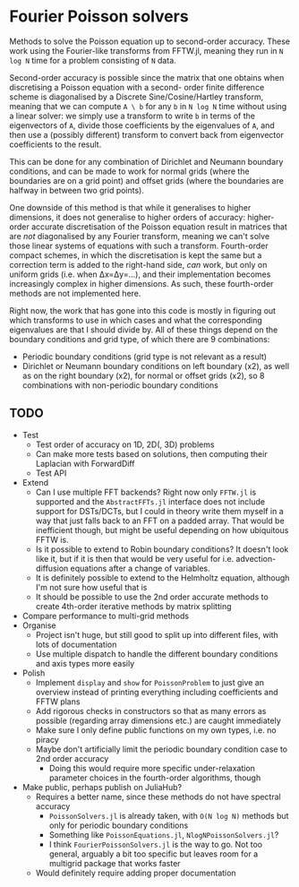 # Fourier Poisson solvers

Methods to solve the Poisson equation up to second-order accuracy. These work using the Fourier-like transforms from
FFTW.jl, meaning they run in `N log N` time for a problem consisting of `N` data.

Second-order accuracy is possible since the matrix that one obtains when discretising a Poisson equation with a second-
order finite difference scheme is diagonalised by a Discrete Sine/Cosine/Hartley transform, meaning that we can compute
`A \ b` for any `b` in `N log N` time without using a linear solver: we simply use a transform to write `b` in terms
of the eigenvectors of `A`, divide those coefficients by the eigenvalues of `A`, and then use a (possibly different)
transform to convert back from eigenvector coefficients to the result.

This can be done for any combination of Dirichlet and Neumann boundary conditions, and can be made to work for normal
grids (where the boundaries are on a grid point) and offset grids (where the boundaries are halfway in between two grid
points).

One downside of this method is that while it generalises to higher dimensions, it does not generalise to higher orders
of accuracy: higher-order accurate discretisation of the Poisson equation result in matrices that are *not* diagonalised
by any Fourier transform, meaning we can't solve those linear systems of equations with such a transform. Fourth-order
compact schemes, in which the discretisation is kept the same but a correction term is added to the right-hand side,
*can* work, but only on uniform grids (i.e. when Δx=Δy=...), and their implementation becomes increasingly complex in
higher dimensions. As such, these fourth-order methods are not implemented here.

Right now, the work that has gone into this code is mostly in figuring out which transforms to use in which cases and
what the corresponding eigenvalues are that I should divide by. All of these things depend on the boundary conditions
and grid type, of which there are 9 combinations:

- Periodic boundary conditions (grid type is not relevant as a result)
- Dirichlet or Neumann boundary conditions on left boundary (x2), as well as on the right boundary (x2), for normal or
  offset grids (x2), so 8 combinations with non-periodic boundary conditions

## TODO

- Test
  - Test order of accuracy on 1D, 2D(, 3D) problems
  - Can make more tests based on solutions, then computing their Laplacian with ForwardDiff
  - Test API
- Extend
  - Can I use multiple FFT backends? Right now only `FFTW.jl` is supported and the `AbstractFFTs.jl` interface does not
    include support for DSTs/DCTs, but I could in theory write them myself in a way that just falls back to an FFT on a
    padded array. That would be inefficient though, but might be useful depending on how ubiquitous FFTW is.
  - Is it possible to extend to Robin boundary conditions? It doesn't look like it, but if it is then that would be very
    useful for i.e. advection-diffusion equations after a change of variables.
  - It is definitely possible to extend to the Helmholtz equation, although I'm not sure how useful that is
  - It should be possible to use the 2nd order accurate methods to create 4th-order iterative methods by matrix splitting
- Compare performance to multi-grid methods
- Organise
  - Project isn't huge, but still good to split up into different files, with lots of documentation
  - Use multiple dispatch to handle the different boundary conditions and axis types more easily
- Polish
  - Implement `display` and `show` for `PoissonProblem` to just give an overview instead of printing everything including coefficients and FFTW plans
  - Add rigorous checks in constructors so that as many errors as possible (regarding array dimensions etc.) are caught immediately
  - Make sure I only define public functions on my own types, i.e. no piracy
  - Maybe don't artificially limit the periodic boundary condition case to 2nd order accuracy
    - Doing this would require more specific under-relaxation parameter choices in the fourth-order algorithms, though
- Make public, perhaps publish on JuliaHub?
  - Requires a better name, since these methods do not have spectral accuracy
    - `PoissonSolvers.jl` is already taken, with `O(N log N)` methods but only for periodic boundary conditions
    - Something like `PoissonEquations.jl`, `NlogNPoissonSolvers.jl`?
    - I think `FourierPoissonSolvers.jl` is the way to go. Not too general, arguably a bit too specific but leaves room for a multigrid package that works faster
  - Would definitely require adding proper documentation
